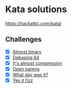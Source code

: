 # Kata solutions

https://hackattic.com/kata/

## Challenges

- [x] [Almost binary](almost_binary.hs)
- [x] [Debasing 64](debasing_64.hs)
- [x] [It's almost compression](its_almost_compression.hs)
- [x] [Open parens](open_parens.hs)
- [x] [What day was it?](what_day_was_it.hs)
- [x] [Yes it fizz](yes_it_fizz.hs)
